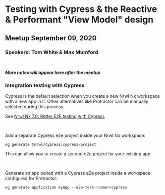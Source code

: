 # Testing with Cypress & the Reactive & Performant "View Model" design

## Meetup September 09, 2020

### Speakers: Tom White & Max Mumford

<p>&nbsp;</p>

**_More notes will appear here after the meetup_**

### Integration testing with Cypress

Cypress is the default selection when you create a new Nrwl Nx workspace with a new app in it. Other alternatives like Protractor can be manually selected during this process.

See [Nrwl Nx 7.0: Better E2E testing with Cypress](https://blog.nrwl.io/nrwl-nx-7-0-better-e2e-testing-with-cypress-1b88336bef5e)

<p>&nbsp;</p>
Add a separate Cypress e2e project inside your Nrwl Nx workspace:

```
ng generate @nrwl/cypress:cypress-project
```

This can allow you to create a second e2e project for your existing app.

<p>&nbsp;</p>
Generate an app paired with a Cypress e2e project inside a workspace configured for Protractor:

```
ng generate application myApp --e2e-test-runner=cypress
```
